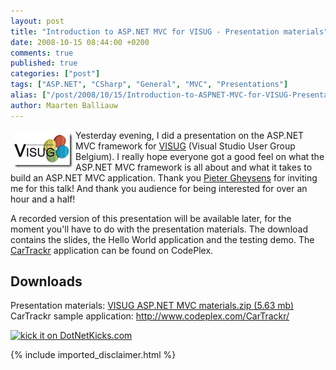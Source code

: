 ```yaml
---
layout: post
title: "Introduction to ASP.NET MVC for VISUG - Presentation materials"
date: 2008-10-15 08:44:00 +0200
comments: true
published: true
categories: ["post"]
tags: ["ASP.NET", "CSharp", "General", "MVC", "Presentations"]
alias: ["/post/2008/10/15/Introduction-to-ASPNET-MVC-for-VISUG-Presentation-materials.aspx", "/post/2008/10/15/introduction-to-aspnet-mvc-for-visug-presentation-materials.aspx"]
author: Maarten Balliauw
---
```

<p>
<a href="http://www.visug.be/" target="_blank"><img style="margin: 5px; border-width: 0px" src="/images/WindowsLiveWriter/Intr.NETMVCforVISUGPresentationmaterials_7A89/visug_3.jpg" border="0" alt="VISUG" width="94" height="55" align="left" /></a> Yesterday evening, I did a presentation on the ASP.NET MVC framework for <a href="http://www.visug.be/" target="_blank">VISUG</a> (Visual Studio User Group Belgium). I really hope everyone got a good feel on what the ASP.NET MVC framework is all about and what it takes to build an ASP.NET MVC application. Thank you <a href="http://kinnie.blogspot.com/" target="_blank">Pieter Gheysens</a> for inviting me for this talk! And thank you audience for being interested for over an hour and a half! 
</p>
<p>
A recorded version of this presentation will be available later, for the moment you&#39;ll have to do with the presentation materials. The download contains the slides, the Hello World application and the testing demo. The <a href="http://www.codeplex.com/CarTrackr/" target="_blank">CarTrackr</a> application can be found on CodePlex. 
</p>
<h2>Downloads</h2>
<p>
Presentation materials: <a rel="enclosure" href="/files/VISUG+ASP.NET+MVC+materials.zip">VISUG ASP.NET MVC materials.zip (5.63 mb)</a><br />
CarTrackr sample application: <a href="http://www.codeplex.com/CarTrackr/" title="http://www.codeplex.com/CarTrackr/">http://www.codeplex.com/CarTrackr/</a> 
</p>
<p>
<a href="http://www.dotnetkicks.com/kick/?url=/post/2008/10/15/Introduction-to-ASPNET-MVC-for-VISUG-Presentation-materials.aspx&amp;title=Introduction to ASP.NET MVC for VISUG - Presentation materials"><img src="http://www.dotnetkicks.com/Services/Images/KickItImageGenerator.ashx?url=/post/2008/10/15/Introduction-to-ASPNET-MVC-for-VISUG-Presentation-materials.aspx" border="0" alt="kick it on DotNetKicks.com" width="82" height="18" /> </a>
</p>


{% include imported_disclaimer.html %}

